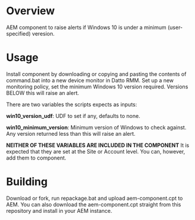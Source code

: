 # Overview #
AEM component to raise alerts if Windows 10 is under a minimum (user-specified) veresion.

# Usage #
Install component by downloading or copying and pasting the contents of command.bat into a new device monitor in Datto RMM. Set up a new monitoring policy, set the minimum Windows 10 version required. Versions BELOW this will raise an alert.

There are two variables the scripts expects as inputs: 

**win10_version_udf**: UDF to set if any, defaults to none.

**win10_minimum_version**: Minimum version of Windows to check against. Any version returned less than this will raise an alert.

**NEITHER OF THESE VARIABLES ARE INCLUDED IN THE COMPONENT** It is expected that they are set at the Site or Account level. You can, however, add them to component.

# Building #
Download or fork, run repackage.bat and upload aem-component.cpt to AEM. You can also download the aem-component.cpt straight from this repository and install in your AEM instance.